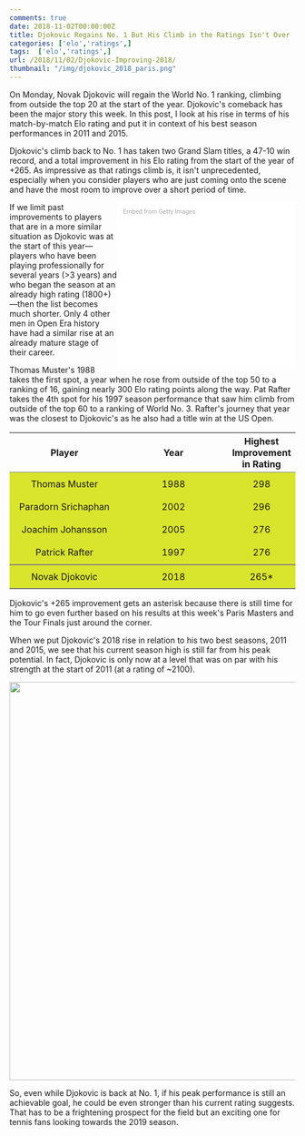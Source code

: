 ```yaml
---
comments: true
date: 2018-11-02T00:00:00Z
title: Djokovic Regains No. 1 But His Climb in the Ratings Isn't Over
categories: ['elo','ratings',]
tags:  ['elo','ratings',]
url: /2018/11/02/Djokovic-Improving-2018/
thumbnail: "/img/djokovic_2018_paris.png"
---
```



On Monday, Novak Djokovic will regain the World No. 1 ranking, climbing from outside the top 20 at the start of the year. Djokovic's comeback has been the major story this week. In this post, I look at his rise in terms of his match-by-match Elo rating and put it in context of his best season performances in 2011 and 2015. 


<!--more-->

Djokovic's climb back to No. 1 has taken two Grand Slam titles, a 47-10 win record, and a total improvement in his Elo rating from the start of the year of +265. As impressive as that ratings climb is, it isn't unprecedented, especially when you consider players who are just coming onto the scene and have the most room to improve over a short period of time.

<div class="getty embed image" style="background-color:#fff;display:inline-block;font-family:Roboto,sans-serif;color:#a7a7a7;font-size:11px;width:100%;max-width:294px;float:right;padding:2%;"><div style="padding:0;margin:0;text-align:left;"><a href="http://www.gettyimages.com.au/detail/1056020628" target="_blank" style="color:#a7a7a7;text-decoration:none;font-weight:normal !important;border:none;display:inline-block;">Embed from Getty Images</a></div><div style="overflow:hidden;position:relative;height:0;padding:87.37374% 0 0 0;width:100%;"><iframe src="//embed.gettyimages.com/embed/1056020628?et=ugWc1ws4QxBBo_DUscHJdA&tld=com.au&sig=0NJ4m537PJrqOXPgsSKXnJX_O0WTeWjScgJJLnB3Aok=&caption=true&ver=1" scrolling="no" frameborder="0" width="594" height="519" style="display:inline-block;position:absolute;top:0;left:0;width:100%;height:100%;margin:0;"></iframe></div></div>

If we limit past improvements to players that are in a more similar situation as Djokovic was at the start of this year&mdash;players who have been playing professionally for several years (>3 years) and who began the season at an already high rating (1800+)&mdash;then the list becomes much shorter. Only 4 other men in Open Era history have had a similar rise at an already mature stage of their career.

Thomas Muster's 1988 takes the first spot, a year when he rose from outside of the top 50 to a ranking of 16, gaining nearly 300 Elo rating points along the way. Pat Rafter takes the 4th spot for his 1997 season performance that saw him climb from outside of the top 60 to a ranking of World No. 3. Rafter's journey that year was the closest to Djokovic's as he also had a title win at the US Open. 

<table class='gmisc_table' style='border-collapse: collapse; margin-top: 1em; margin-bottom: 1em;' >
<thead>
<tr>
<th style='border-bottom: 1px solid grey; border-top: 2px solid grey; text-align: center;'>Player</th>
<th style='border-bottom: 1px solid grey; border-top: 2px solid grey; text-align: center;'>Year</th>
<th style='border-bottom: 1px solid grey; border-top: 2px solid grey; text-align: center;'>Highest Improvement in Rating</th>
</tr>
</thead>
<tbody>
<tr style='background-color: #d9e52c;'>
<td style='padding-left: 0%; padding-right:0%; padding-top: 2%;padding-bottom: 2%;width:40%; background-color: #d9e52c; text-align: center;'>Thomas Muster</td>
<td style='padding-left: 0%; padding-right:0%; padding-top: 2%;padding-bottom: 2%;width:40%; background-color: #d9e52c; text-align: center;'>1988</td>
<td style='padding-left: 0%; padding-right:0%; padding-top: 2%;padding-bottom: 2%;width:40%; background-color: #d9e52c; text-align: center;'>298</td>
</tr>
<tr style='background-color: #d9e52c;'>
<td style='padding-left: 0%; padding-right:0%; padding-top: 2%;padding-bottom: 2%;width:40%; background-color: #d9e52c; text-align: center;'>Paradorn Srichaphan</td>
<td style='padding-left: 0%; padding-right:0%; padding-top: 2%;padding-bottom: 2%;width:40%; background-color: #d9e52c; text-align: center;'>2002</td>
<td style='padding-left: 0%; padding-right:0%; padding-top: 2%;padding-bottom: 2%;width:40%; background-color: #d9e52c; text-align: center;'>296</td>
</tr>
<tr style='background-color: #d9e52c;'>
<td style='padding-left: 0%; padding-right:0%; padding-top: 2%;padding-bottom: 2%;width:40%; background-color: #d9e52c; text-align: center;'>Joachim Johansson</td>
<td style='padding-left: 0%; padding-right:0%; padding-top: 2%;padding-bottom: 2%;width:40%; background-color: #d9e52c; text-align: center;'>2005</td>
<td style='padding-left: 0%; padding-right:0%; padding-top: 2%;padding-bottom: 2%;width:40%; background-color: #d9e52c; text-align: center;'>276</td>
</tr>
<tr style='background-color: #d9e52c;'>
<td style='padding-left: 0%; padding-right:0%; padding-top: 2%;padding-bottom: 2%;width:40%; background-color: #d9e52c; border-bottom: 2px solid grey; text-align: center;'>Patrick Rafter</td>
<td style='padding-left: 0%; padding-right:0%; padding-top: 2%;padding-bottom: 2%;width:40%; background-color: #d9e52c; border-bottom: 2px solid grey; text-align: center;'>1997</td>
<td style='padding-left: 0%; padding-right:0%; padding-top: 2%;padding-bottom: 2%;width:40%; background-color: #d9e52c; border-bottom: 2px solid grey; text-align: center;'>276</td>
</tr>
<tr style='background-color: #d9e52c;'>
<td style='padding-left: 0%; padding-right:0%; padding-top: 2%;padding-bottom: 2%;width:40%; background-color: #d9e52c; border-bottom: 2px solid grey; text-align: center;'>Novak Djokovic</td>
<td style='padding-left: 0%; padding-right:0%; padding-top: 2%;padding-bottom: 2%;width:40%; background-color: #d9e52c; border-bottom: 2px solid grey; text-align: center;'>2018</td>
<td style='padding-left: 0%; padding-right:0%; padding-top: 2%;padding-bottom: 2%;width:40%; background-color: #d9e52c; border-bottom: 2px solid grey; text-align: center;'>265*</td>
</tr>
</tbody>
</table>

Djokovic's +265 improvement gets an asterisk because there is still time for him to go even further based on his results at this week's Paris Masters and the Tour Finals just around the corner.


When we put Djokovic's 2018 rise in relation to his two best seasons, 2011 and 2015, we see that his current season high is still far from his peak potential. In fact, Djokovic is only now at a level that was on par with his strength at the start of 2011 (at a rating of ~2100). 

<div>
<img src="/img/djokovic_2018_gain.png" width=700 />
</div>

So, even while Djokovic is back at No. 1, if his peak performance is still an achievable goal, he could be even stronger than his current rating suggests. That has to be a frightening prospect for the field but an exciting one for tennis fans looking towards the 2019 season. 



